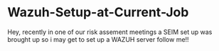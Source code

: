 # Wazuh-Setup-at-Current-Job
Hey, recently in one of our risk assement meetings a SEIM set up was brought up so i may get to set up a WAZUH server follow me!!
